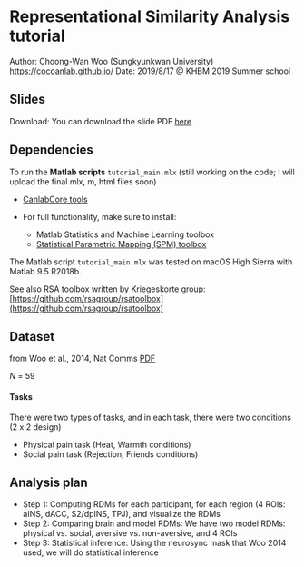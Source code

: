 # Representational Similarity Analysis tutorial

Author: Choong-Wan Woo (Sungkyunkwan University) https://cocoanlab.github.io/
Date: 2019/8/17 @ KHBM 2019 Summer school

## Slides

Download: You can download the slide PDF [here](/slide/Woo_KHBM2019_summerschool_RSA.pdf)

## Dependencies

To run the **Matlab scripts** `tutorial_main.mlx` (still working on the code; I will upload the final mlx, m, html files soon)

+ [CanlabCore tools](https://github.com/canlab/CanlabCore)

+ For full functionality, make sure to install:
	- Matlab Statistics and Machine Learning toolbox
	- [Statistical Parametric Mapping (SPM) toolbox](https://www.fil.ion.ucl.ac.uk/spm/) 

The Matlab script `tutorial_main.mlx` was tested on macOS High Sierra with Matlab 9.5 R2018b.


See also RSA toolbox written by Kriegeskorte group: [https://github.com/rsagroup/rsatoolbox](https://github.com/rsagroup/rsatoolbox)

## Dataset
from Woo et al., 2014, Nat Comms [PDF](https://cocoanlab.github.io/pdfs/Woo_2014_NatComms.pdf)

_N_ = 59

#### Tasks
There were two types of tasks, and in each task, there were two conditions (2 x 2 design)
- Physical pain task (Heat, Warmth conditions)
- Social pain task (Rejection, Friends conditions)

## Analysis plan
- Step 1: Computing RDMs for each participant, for each region (4 ROIs: aINS, dACC, S2/dpINS, TPJ),  and visualize the RDMs
- Step 2: Comparing brain and model RDMs: We have two model RDMs: physical vs. social, aversive vs. non-aversive, and 4 ROIs
- Step 3: Statistical inference: Using the neurosync mask that Woo 2014 used, we will do statistical inference
